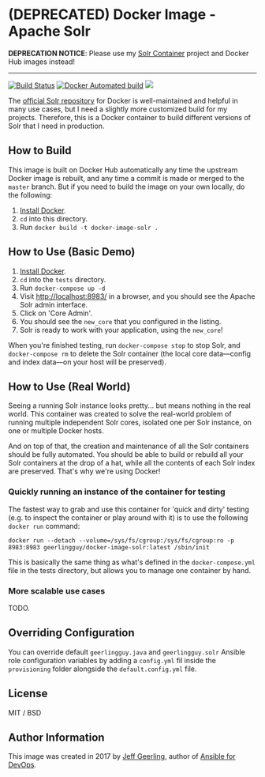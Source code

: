 # (DEPRECATED) Docker Image - Apache Solr

**DEPRECATION NOTICE**: Please use my [Solr Container](https://github.com/geerlingguy/solr-container) project and Docker Hub images instead!

-----

[![Build Status](https://travis-ci.org/geerlingguy/docker-image-solr.svg?branch=master)](https://travis-ci.org/geerlingguy/docker-image-solr) [![Docker Automated build](https://img.shields.io/docker/automated/geerlingguy/docker-image-solr.svg?maxAge=2592000)](https://hub.docker.com/r/geerlingguy/docker-image-solr/) [![](https://images.microbadger.com/badges/image/geerlingguy/docker-image-solr.svg)](https://microbadger.com/images/geerlingguy/docker-image-solr "Get your own image badge on microbadger.com")

The [official Solr repository](https://hub.docker.com/_/solr/) for Docker is well-maintained and helpful in many use cases, but I need a slightly more customized build for my projects. Therefore, this is a Docker container to build different versions of Solr that I need in production.

## How to Build

This image is built on Docker Hub automatically any time the upstream Docker image is rebuilt, and any time a commit is made or merged to the `master` branch. But if you need to build the image on your own locally, do the following:

  1. [Install Docker](https://docs.docker.com/engine/installation/).
  2. `cd` into this directory.
  3. Run `docker build -t docker-image-solr .`

## How to Use (Basic Demo)

  1. [Install Docker](https://docs.docker.com/engine/installation/).
  2. `cd` into the `tests` directory.
  3. Run `docker-compose up -d`
  4. Visit [http://localhost:8983/](http://localhost:8983/) in a browser, and you should see the Apache Solr admin interface.
  5. Click on 'Core Admin'.
  6. You should see the `new_core` that you configured in the listing.
  7. Solr is ready to work with your application, using the `new_core`!

When you're finished testing, run `docker-compose stop` to stop Solr, and `docker-compose rm` to delete the Solr container (the local core data—config and index data—on your host will be preserved).

## How to Use (Real World)

Seeing a running Solr instance looks pretty... but means nothing in the real world. This container was created to solve the real-world problem of running multiple independent Solr cores, isolated one per Solr instance, on one or multiple Docker hosts.

And on top of that, the creation and maintenance of all the Solr containers should be fully automated. You should be able to build or rebuild all your Solr containers at the drop of a hat, while all the contents of each Solr index are preserved. That's why we're using Docker!

### Quickly running an instance of the container for testing

The fastest way to grab and use this container for 'quick and dirty' testing (e.g. to inspect the container or play around with it) is to use the following `docker run` command:

    docker run --detach --volume=/sys/fs/cgroup:/sys/fs/cgroup:ro -p 8983:8983 geerlingguy/docker-image-solr:latest /sbin/init

This is basically the same thing as what's defined in the `docker-compose.yml` file in the tests directory, but allows you to manage one container by hand.

### More scalable use cases

TODO.

## Overriding Configuration

You can override default `geerlingguy.java` and `geerlingguy.solr` Ansible role configuration variables by adding a `config.yml` fil inside the `provisioning` folder alongside the `default.config.yml` file.

## License

MIT / BSD

## Author Information

This image was created in 2017 by [Jeff Geerling](https://www.jeffgeerling.com/), author of [Ansible for DevOps](https://www.ansiblefordevops.com/).
